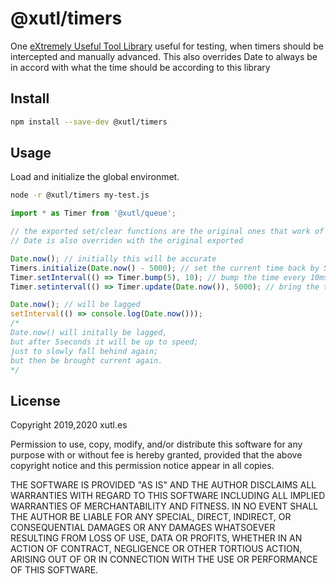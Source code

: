 # @xutl/timers

One [eXtremely Useful Tool Library](https://xutl.es) useful for testing, when timers should be intercepted and manually advanced. This also overrides Date to always be in accord with what the time should be according to this library

## Install

```bash
npm install --save-dev @xutl/timers
```

## Usage

Load and initialize the global environmet.

```bash
node -r @xutl/timers my-test.js
```

```typescript
import * as Timer from '@xutl/queue';

// the exported set/clear functions are the original ones that work of system timing;
// Date is also overriden with the original exported

Date.now(); // initially this will be accurate
Timers.initialize(Date.now() - 5000); // set the current time back by 5 seconds, after which Date.now() will lag
Timer.setInterval(() => Timer.bump(5), 10); // bump the time every 10ms by 9ms (which could)
Timer.setinterval(() => Timer.update(Date.now()), 5000); // bring the time up to reality every 5seconds

Date.now(); // will be lagged
setInterval(() => console.log(Date.now()));
/*
Date.now() will initally be lagged,
but after 5seconds it will be up to speed;
just to slowly fall behind again;
but then be brought current again.
*/
```

## License

Copyright 2019,2020 xutl.es

Permission to use, copy, modify, and/or distribute this software for any purpose with or without fee is hereby granted, provided that the above copyright notice and this permission notice appear in all copies.

THE SOFTWARE IS PROVIDED "AS IS" AND THE AUTHOR DISCLAIMS ALL WARRANTIES WITH REGARD TO THIS SOFTWARE INCLUDING ALL IMPLIED WARRANTIES OF MERCHANTABILITY AND FITNESS. IN NO EVENT SHALL THE AUTHOR BE LIABLE FOR ANY SPECIAL, DIRECT, INDIRECT, OR CONSEQUENTIAL DAMAGES OR ANY DAMAGES WHATSOEVER RESULTING FROM LOSS OF USE, DATA OR PROFITS, WHETHER IN AN ACTION OF CONTRACT, NEGLIGENCE OR OTHER TORTIOUS ACTION, ARISING OUT OF OR IN CONNECTION WITH THE USE OR PERFORMANCE OF THIS SOFTWARE.
